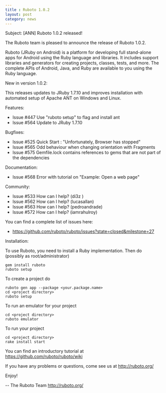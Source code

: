 ```yaml
---
title : Ruboto 1.0.2
layout: post
category: news
---
```

Subject: [ANN] Ruboto 1.0.2 released!

The Ruboto team is pleased to announce the release of Ruboto 1.0.2.

Ruboto (JRuby on Android) is a platform for developing full stand-alone
apps for Android using the Ruby language and libraries.  It includes
support libraries and generators for creating projects, classes, tests,
and more.  The complete APIs of Android, Java, and Ruby are available to
you using the Ruby language.

New in version 1.0.2:

This releases updates to JRuby 1.7.10 and improves installation with
automated setup of Apache ANT on Windows and Linux.

Features:

* Issue #447 Use "ruboto setup" to flag and install ant
* Issue #564 Update to JRuby 1.7.10

Bugfixes:

* Issue #525 Quick Start : "Unfortunately, Browser has stopped"
* Issue #565 Odd behaviour when changing orientation with Fragments
* Issue #575 Gemfile.lock contains references to gems that are not part
  of the dependencies

Documentation:

* Issue #568 Error with tutorial on "Example: Open a web page"

Community:

* Issue #533 How can I help? (di3z )
* Issue #562 How can I help? (lucasallan)
* Issue #563 How can I help? (pedroandrade)
* Issue #572 How can I help? (iamrahulroy)

You can find a complete list of issues here:

* https://github.com/ruboto/ruboto/issues?state=closed&milestone=27


Installation:

To use Ruboto, you need to install a Ruby implementation.  Then do
(possibly as root/administrator)

    gem install ruboto
    ruboto setup

To create a project do

    ruboto gen app --package <your.package.name>
    cd <project directory>
    ruboto setup

To run an emulator for your project

    cd <project directory>
    ruboto emulator

To run your project

    cd <project directory>
    rake install start

You can find an introductory tutorial at
https://github.com/ruboto/ruboto/wiki

If you have any problems or questions, come see us at http://ruboto.org/

Enjoy!


--
The Ruboto Team
http://ruboto.org/
